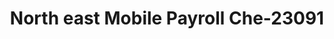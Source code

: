 ---
f_zip-code: 1752
f_state-code: MA
title: North east Mobile Payroll Che-23091
f_phone: 508-229-3123
f_city-only: Marlborough
f_address: 31 Springhill Ave Marlborough
f_location-unique-id: '23091'
slug: north-east-mobile-payroll-che-23091
updated-on: '2024-05-30T13:46:58.046Z'
created-on: '2024-05-30T13:36:59.803Z'
published-on: '2024-05-30T13:54:32.469Z'
f_city-state: cms/city/marlborough-ma.md
f_company: cms/company/north-east-mobile-payroll-che.md
f_state: cms/state/massachusetts.md
layout: '[payday-loan].html'
tags: payday-loan
---